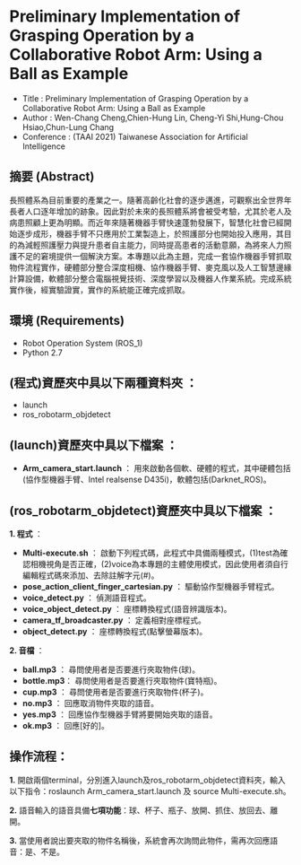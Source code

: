 # Preliminary Implementation of Grasping Operation by a Collaborative Robot Arm: Using a Ball as Example

* Title : Preliminary Implementation of Grasping Operation by a Collaborative Robot Arm: Using a Ball as Example
* Author : Wen-Chang Cheng,Chien-Hung Lin, Cheng-Yi Shi,Hung-Chou Hsiao,Chun-Lung Chang
* Conference : (TAAI 2021) Taiwanese Association for Artificial Intelligence

## 摘要 (Abstract)
長照體系為目前重要的產業之一。隨著高齡化社會的逐步邁進，可觀察出全世界年長者人口逐年增加的跡象。因此對於未來的長照體系將會被受考驗，尤其於老人及病患照顧上更為明顯。而近年來隨著機器手臂快速蓬勃發展下，智慧化社會已經開始逐步成形，機器手臂不只應用於工業製造上，於照護部分也開始投入應用，其目的為減輕照護壓力與提升患者自主能力，同時提高患者的活動意願，為將來人力照護不足的窘境提供一個解決方案。本專題以此為主題，完成一套協作機器手臂抓取物件流程實作，硬體部分整合深度相機、協作機器手臂、麥克風以及人工智慧邊緣計算設備，軟體部分整合電腦視覺技術、深度學習以及機器人作業系統。完成系統實作後，經實驗證實，實作的系統能正確完成抓取。

## 環境 (Requirements)
* Robot Operation System (ROS_1)
* Python 2.7

## (程式)資歷夾中具以下兩種資料夾 ：
- launch
- ros_robotarm_objdetect
  
## (launch)資歷夾中具以下檔案 ：
- **Arm_camera_start.launch** ： 用來啟動各個軟、硬體的程式，其中硬體包括(協作型機器手臂、Intel realsense D435i)，軟體包括(Darknet_ROS)。

## (ros_robotarm_objdetect)資歷夾中具以下檔案 ：
**1. 程式** ：
- **Multi-execute.sh**                        ：  啟動下列程式碼，此程式中具備兩種模式，(1)test為確認相機視角是否正確，(2)voice為本專題的主體使用模式，因此使用者須自行編輯程式碼來添加、去除註解字元(#)。
- **pose_action_client_finger_cartesian.py**  ：  驅動協作型機器手臂程式。
- **voice_detect.py**                         ：  偵測語音程式。
- **voice_object_detect.py**                  ：  座標轉換程式(語音辨識版本)。
- **camera_tf_broadcaster.py**                ：  定義相對座標程式。
- **object_detect.py**                        ：  座標轉換程式(點擊螢幕版本)。

**2. 音檔** ：
- **ball.mp3**  ：  尋問使用者是否要進行夾取物件(球)。
- **bottle.mp3**：  尋問使用者是否要進行夾取物件(寶特瓶)。
- **cup.mp3**   ：  尋問使用者是否要進行夾取物件(杯子)。
- **no.mp3**    ：  回應取消物件夾取的語音。
- **yes.mp3**   ：  回應協作型機器手臂將要開始夾取的語音。
- **ok.mp3**    ：  回應[好的]。
  
## 操作流程：
**1.** 開啟兩個terminal，分別進入launch及ros_robotarm_objdetect資料夾，輸入以下指令：roslaunch Arm_camera_start.launch 及 source Multi-execute.sh。

**2.** 語音輸入的語音具備**七項功能**：球、杯子、瓶子、放開、抓住、放回去、離開。

**3.** 當使用者說出要夾取的物件名稱後，系統會再次詢問此物件，需再次回應語音：是、不是。
